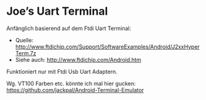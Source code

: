 Joe’s Uart Terminal
===================

Anfänglich basierend auf dem Ftdi Uart Terminal:

- Quelle: http://www.ftdichip.com/Support/SoftwareExamples/Android/J2xxHyperTerm.7z
- Siehe auch: http://www.ftdichip.com/Android.htm

Funktioniert nur mit Ftdi Usb Uart Adaptern.

Wg. VT100 Farben etc. könnte ich mal hier gucken: https://github.com/jackpal/Android-Terminal-Emulator